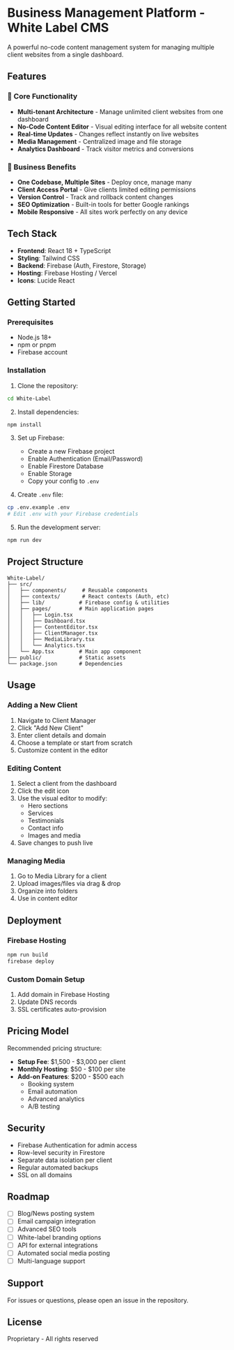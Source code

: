 # Business Management Platform - White Label CMS

A powerful no-code content management system for managing multiple client websites from a single dashboard.

## Features

### 🎯 Core Functionality
- **Multi-tenant Architecture** - Manage unlimited client websites from one dashboard
- **No-Code Content Editor** - Visual editing interface for all website content
- **Real-time Updates** - Changes reflect instantly on live websites
- **Media Management** - Centralized image and file storage
- **Analytics Dashboard** - Track visitor metrics and conversions

### 💼 Business Benefits
- **One Codebase, Multiple Sites** - Deploy once, manage many
- **Client Access Portal** - Give clients limited editing permissions
- **Version Control** - Track and rollback content changes
- **SEO Optimization** - Built-in tools for better Google rankings
- **Mobile Responsive** - All sites work perfectly on any device

## Tech Stack

- **Frontend**: React 18 + TypeScript
- **Styling**: Tailwind CSS
- **Backend**: Firebase (Auth, Firestore, Storage)
- **Hosting**: Firebase Hosting / Vercel
- **Icons**: Lucide React

## Getting Started

### Prerequisites
- Node.js 18+ 
- npm or pnpm
- Firebase account

### Installation

1. Clone the repository:
```bash
cd White-Label
```

2. Install dependencies:
```bash
npm install
```

3. Set up Firebase:
   - Create a new Firebase project
   - Enable Authentication (Email/Password)
   - Enable Firestore Database
   - Enable Storage
   - Copy your config to `.env`

4. Create `.env` file:
```bash
cp .env.example .env
# Edit .env with your Firebase credentials
```

5. Run the development server:
```bash
npm run dev
```

## Project Structure

```
White-Label/
├── src/
│   ├── components/     # Reusable components
│   ├── contexts/       # React contexts (Auth, etc)
│   ├── lib/           # Firebase config & utilities
│   ├── pages/         # Main application pages
│   │   ├── Login.tsx
│   │   ├── Dashboard.tsx
│   │   ├── ContentEditor.tsx
│   │   ├── ClientManager.tsx
│   │   ├── MediaLibrary.tsx
│   │   └── Analytics.tsx
│   └── App.tsx        # Main app component
├── public/            # Static assets
└── package.json       # Dependencies
```

## Usage

### Adding a New Client

1. Navigate to Client Manager
2. Click "Add New Client"
3. Enter client details and domain
4. Choose a template or start from scratch
5. Customize content in the editor

### Editing Content

1. Select a client from the dashboard
2. Click the edit icon
3. Use the visual editor to modify:
   - Hero sections
   - Services
   - Testimonials  
   - Contact info
   - Images and media
4. Save changes to push live

### Managing Media

1. Go to Media Library for a client
2. Upload images/files via drag & drop
3. Organize into folders
4. Use in content editor

## Deployment

### Firebase Hosting
```bash
npm run build
firebase deploy
```

### Custom Domain Setup
1. Add domain in Firebase Hosting
2. Update DNS records
3. SSL certificates auto-provision

## Pricing Model

Recommended pricing structure:

- **Setup Fee**: $1,500 - $3,000 per client
- **Monthly Hosting**: $50 - $100 per site
- **Add-on Features**: $200 - $500 each
  - Booking system
  - Email automation
  - Advanced analytics
  - A/B testing

## Security

- Firebase Authentication for admin access
- Row-level security in Firestore
- Separate data isolation per client
- Regular automated backups
- SSL on all domains

## Roadmap

- [ ] Blog/News posting system
- [ ] Email campaign integration
- [ ] Advanced SEO tools
- [ ] White-label branding options
- [ ] API for external integrations
- [ ] Automated social media posting
- [ ] Multi-language support

## Support

For issues or questions, please open an issue in the repository.

## License

Proprietary - All rights reserved